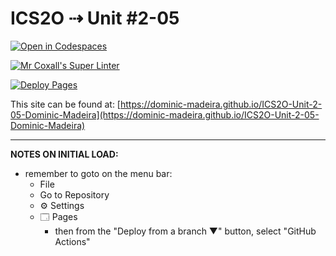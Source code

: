 # ICS2O ⇢ Unit #2-05

[![Open in Codespaces](https://classroom.github.com/assets/launch-codespace-f4981d0f882b2a3f0472912d15f9806d57e124e0fc890972558857b51b24a6f9.svg)](https://classroom.github.com/open-in-codespaces?assignment_repo_id=10620424)

[![Mr Coxall's Super Linter](https://github.com/Dominic-Madeira/ICS2O-Unit-2-05-Dominic-Madeira/workflows/Mr%20Coxall's%20Super%20Linter/badge.svg)](https://github.com/Dominic-Madeira/ICS2O-Unit-2-05-Dominic-Madeira/actions)

[![Deploy Pages](https://github.com/Dominic-Madeira/ICS2O-Unit-2-05-Dominic-Madeira/workflows/Deploy%20Pages/badge.svg)](https://github.com/Dominic-Madeira/ICS2O-Unit-2-05-Dominic-Madeira/actions)

This site can be found at: [https://dominic-madeira.github.io/ICS2O-Unit-2-05-Dominic-Madeira](https://dominic-madeira.github.io/ICS2O-Unit-2-05-Dominic-Madeira)

---

**NOTES ON INITIAL LOAD:**
- remember to goto on the menu bar:
  - File
  - Go to Repository
  - ⚙ Settings
  - 🗔 Pages
    - then from the "Deploy from a branch ▼" button, select "GitHub Actions"
